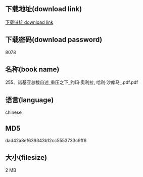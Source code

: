 ## 下载地址(download link)
[下载链接 download link](https://voluble-croquembouche-d321dc.netlify.app/?s=255%E3%80%81%E8%AF%BA%E5%9F%BA%E4%BA%9A%E6%80%BB%E8%A3%81%E8%87%AA%E8%BF%B0_%E9%87%8D%E5%8E%8B%E4%B9%8B%E4%B8%8B_%E7%BA%A6%E7%8E%9B%C2%B7%E5%A5%A5%E5%88%A9%E6%8B%89%2C+%E5%93%88%E5%88%A9%C2%B7%E6%B2%99%E5%BA%93%E9%A9%AC_.pdf)

## 下载密码(download password)
8078

## 名称(book name)
255、诺基亚总裁自述_重压之下_约玛·奥利拉, 哈利·沙库马_.pdf.pdf

## 语言(language)
chinese

## MD5
dad42a8ef639343b12cc5553733c9ff6

## 大小(filesize)
2 MB
